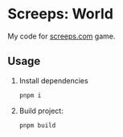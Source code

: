 # Screeps: World

My code for [screeps.com](https://screeps.com/) game.

## Usage

1. Install dependencies

    ```bash
    pnpm i
    ```

2. Build project:

    ```bash
    pnpm build
    ```
